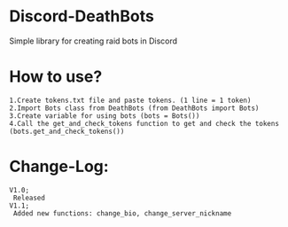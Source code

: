 # Discord-DeathBots
Simple library for creating raid bots in Discord

# How to use?
  	1.Create tokens.txt file and paste tokens. (1 line = 1 token)
  	2.Import Bots class from DeathBots (from DeathBots import Bots)
  	3.Create variable for using bots (bots = Bots())
  	4.Call the get_and_check_tokens function to get and check the tokens (bots.get_and_check_tokens())

# Change-Log:
  	V1.0;
  	 Released
  	V1.1;
     Added new functions: change_bio, change_server_nickname
